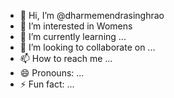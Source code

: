 - 👋 Hi, I’m @dharmemendrasinghrao
- 👀 I’m interested in Womens
- 🌱 I’m currently learning ...
- 💞️ I’m looking to collaborate on ...
- 📫 How to reach me ...
- 😄 Pronouns: ...
- ⚡ Fun fact: ...

<!---
dharmemendrasinghrao/dharmemendrasinghrao is a ✨ special ✨ repository because its `README.md` (this file) appears on your GitHub profile.
You can click the Preview link to take a look at your changes.
--->
